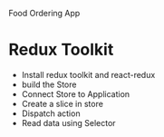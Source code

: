 Food Ordering App
# Redux Toolkit
- Install redux toolkit and react-redux
- build the Store
- Connect Store to Application
- Create a slice in store
- Dispatch action
- Read data using Selector
